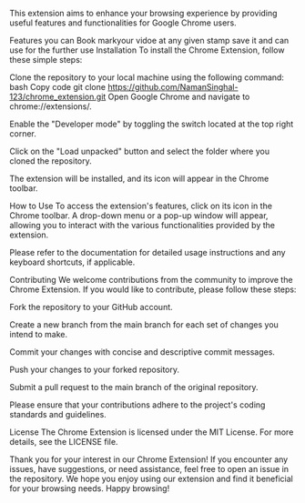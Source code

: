 This extension aims to enhance your browsing experience by providing useful features and functionalities for Google Chrome users.

Features
you can Book markyour vidoe at any given stamp
save it and can use for  the further use
Installation
To install the Chrome Extension, follow these simple steps:

Clone the repository to your local machine using the following command:
bash
Copy code
git clone https://github.com/NamanSinghal-123/chrome_extension.git
Open Google Chrome and navigate to chrome://extensions/.

Enable the "Developer mode" by toggling the switch located at the top right corner.

Click on the "Load unpacked" button and select the folder where you cloned the repository.

The extension will be installed, and its icon will appear in the Chrome toolbar.

How to Use
To access the extension's features, click on its icon in the Chrome toolbar. A drop-down menu or a pop-up window will appear, allowing you to interact with the various functionalities provided by the extension.

Please refer to the documentation for detailed usage instructions and any keyboard shortcuts, if applicable.

Contributing
We welcome contributions from the community to improve the Chrome Extension. If you would like to contribute, please follow these steps:

Fork the repository to your GitHub account.

Create a new branch from the main branch for each set of changes you intend to make.

Commit your changes with concise and descriptive commit messages.

Push your changes to your forked repository.

Submit a pull request to the main branch of the original repository.

Please ensure that your contributions adhere to the project's coding standards and guidelines.

License
The Chrome Extension is licensed under the MIT License. For more details, see the LICENSE file.

Thank you for your interest in our Chrome Extension! If you encounter any issues, have suggestions, or need assistance, feel free to open an issue in the repository. We hope you enjoy using our extension and find it beneficial for your browsing needs. Happy browsing!
